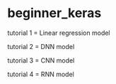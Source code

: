 # beginner_keras
tutorial 1 =
Linear regression model

tutorial 2 = 
DNN model

tutorial 3 =
CNN model

tutorial 4 =
RNN model
